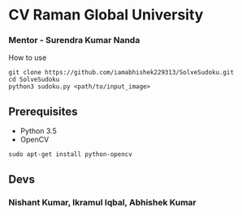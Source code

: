 # CV Raman Global University
### Mentor - Surendra Kumar Nanda

How to use
```    
git clone https://github.com/iamabhishek229313/SolveSudoku.git
cd SolveSudoku
python3 sudoku.py <path/to/input_image>
```
 
## Prerequisites

- Python 3.5
- OpenCV
```
sudo apt-get install python-opencv
```

## Devs
### Nishant Kumar, Ikramul Iqbal, Abhishek Kumar
